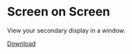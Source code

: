# Screen on Screen

View your secondary display in a window.

[Download](https://github.com/cc941201/Screen-on-Screen/releases)
